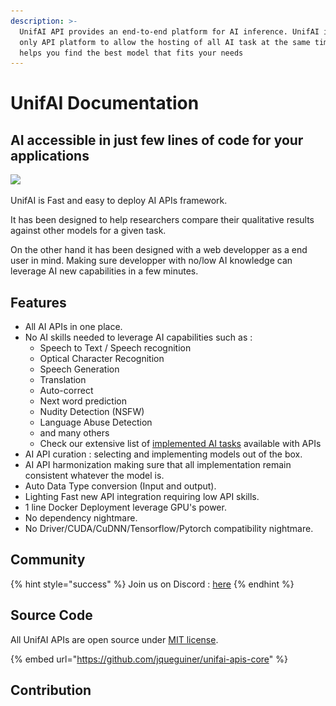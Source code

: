 ```yaml
---
description: >-
  UnifAI API provides an end-to-end platform for AI inference. UnifAI is the
  only API platform to allow the hosting of all AI task at the same time and
  helps you find the best model that fits your needs
---
```


# UnifAI Documentation

## AI accessible in just few lines of code for your applications



![](<.gitbook/assets/Capture d’écran 2021-10-06 à 09.10.19.png>)

UnifAI is  Fast and easy to deploy AI APIs framework.

It has been designed to help researchers compare their qualitative results against other models for a given task.

On the other hand it has been designed with a web developper as a end user in mind. Making sure developper with no/low AI knowledge can leverage AI new capabilities in a few minutes.

## Features

* All AI APIs in one place.
* No AI skills needed to leverage AI capabilities such as :
  * Speech  to Text / Speech recognition
  * Optical Character Recognition
  * Speech Generation
  * Translation
  * Auto-correct
  * Next word prediction
  * Nudity Detection (NSFW)
  * Language Abuse Detection
  * and many others
  * Check our extensive list of [implemented AI tasks](aipi-basics/input-ouput-tasks.md) available with APIs
* AI API curation : selecting and implementing models out of the box.
* AI API harmonization making sure that all implementation remain consistent whatever the model is.
* Auto Data Type conversion (Input and output).
* Lighting Fast new API integration requiring low API skills.
* 1 line Docker Deployment leverage GPU's power.
* No dependency nightmare.
* No Driver/CUDA/CuDNN/Tensorflow/Pytorch compatibility nightmare.

## Community

{% hint style="success" %}
Join us on Discord : [here](https://discord.gg/m72Vzf2Kc4)
{% endhint %}

## Source Code

All UnifAI APIs are open source under [MIT license](https://choosealicense.com/licenses/mit/).

{% embed url="https://github.com/jqueguiner/unifai-apis-core" %}

## Contribution
